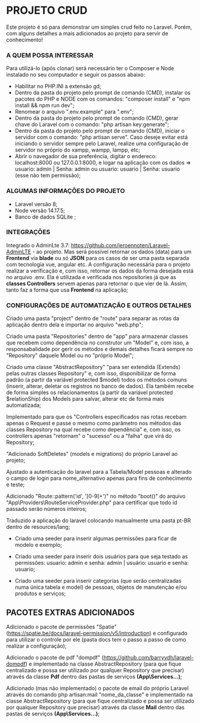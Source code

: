 # PROJETO CRUD
Este projeto é só para demonstrar um simples crud feito no Laravel. Porém, com alguns detalhes a mais adicionados ao projeto para servir de conhecimento! <br/>

### A QUEM POSSA INTERESSAR

Para utilizá-lo (após clonar) será necessário ter o Composer e Node instalado no seu computador e seguir os passos abaixo:
- Habilitar no PHP.INI a extensão gd;
- Dentro da pasta do projeto pelo prompt de comando (CMD), instalar os pacotes do PHP e NODE com os comandos: "composer install" e "npm install && npm run dev";
- Renomear o arquivo ".env.example" para ".env";
- Dentro da pasta do projeto pelo prompt de comando (CMD), gerar chave do Laravel com o comando: "php artisan key:generate";
- Dentro da pasta do projeto pelo prompt de comando (CMD), iniciar o servidor com o comando: "php artisan serve". Caso deseje evitar está iniciando o servidor sempre pelo Laravel, realize uma configuração de servidor no próprio do xampp, wampp, lampp, etc;
- Abrir o navegador de sua preferência, digitar o endereco: localhost:8000 ou 127.0.0.1:8000, e logar na aplicação com os dados => usuario: admin | Senha: admin ou usuario: usuario | Senha: usuario (esse não tem permissão);

### ALGUMAS INFORMAÇÕES DO PROJETO

- Laravel versão 8;
- Node versão 14.17.5;
- Banco de dados SQLite ;

### INTEGRAÇÕES
Integrado o AdminLte 3.7: https://github.com/jeroennoten/Laravel-AdminLTE - ao projeto. Mas será possível retornar os dados (data) para um <strong>Frontend</strong> via <strong>blade</strong> ou só <strong>JSON</strong> para os casos de ser uma pasta separada com tecnologia vue, angular etc. A configuração necessária para o projeto realizar a verificação e, com isso, retornar os dados da forma desejada está no arquivo .env. Ela é utilizada e verificada nos repositories já que as <strong>classes Controllers</strong> servem apenas para retornar o que vier de lá. Assim, tanto faz a forma que usa <strong>Frontend</strong> na aplicação; <br/>

### CONFIGURAÇÕES DE AUTOMATIZAÇÃO E OUTROS DETALHES
Criado uma pasta "project" dentro de "route" para separar as rotas da aplicação dentro dela e importar no arquivo "web.php"; <br/>

Criado uma pasta "Repositories" dentro de "app" para armazenar classes que recebem como dependência no construtor um "Model" e, com isso, a responsabalidade por gerir os métodos e demais detalhes ficará sempre no "Repository" daquele Model ou no "próprio Model"; <br/>

Criado uma classe "AbstractRepository" "para ser extendida (Extends) pelas outras classes Repository" e, com isso, disponibilizar de forma padrão (a partir da variável protected $model) todos os métodos comuns (inserir, alterar, deletar os registros no banco de dados). Ela também recebe de forma simples os relacionamentos (a partir da variável protected $relationShip) dos Models para salvar, alterar etc de forma mais automatizada; <br/>

Implementado para que os "Controllers especificados nas rotas recebam apenas o Request e passe o mesmo como parâmetro nos métodos das classes Repository na qual recebe como dependência" e, com isso, os controllers apenas "retornam" o "sucesso" ou a "falha" que virá do Repository; <br/>

"Adicionado SoftDeletes" (models e migrations) do próprio Laravel ao projeto; <br/>

Ajustado a autenticação do laravel para a Tabela/Model pessoas e alterado o campo de login para nome_alternativo apenas para fins de conhecimento e teste; <br/>

Adicionado "Route::pattern('id', '[0-9]+')" no método "boot()" do arquivo "App\Providers\RouteServiceProvider.php" para certificar que todo id passado serão números inteiros; <br/>

Traduzido a aplicação do laravel colocando manualmente uma pasta pt-BR dentro de resources/lang; <br/>

- Criado uma seeder para inserir algumas permissões para ficar de modelo e exemplo; <br/>

- Criado uma seeder para inserir dois usuários para que seja testado as permissões: usuario: admin e senha: admin | usuário: usuario e senha: usuario; <br/>

- Criado uma seeder para inserir categorias (que serão centralizadas numa única tabela e model) de pessoas, objetos de manutenção e/ou produtos e serviços; <br/>

## PACOTES EXTRAS ADICIONADOS
Adicionado o pacote de permissões "Spatie" (https://spatie.be/docs/laravel-permission/v5/introduction) e configurado para utilizar o controle por ele (pasta docs tem o passo a passo de como realizar a configuração); <br/>

Adicionado o pacote de pdf "dompdf" (https://github.com/barryvdh/laravel-dompdf) e implementado na classe AbstractRepository (para que fique centralizado e possa ser utilizado por qualquer Repository que precisar) através da classe <strong>Pdf</strong> dentro das pastas de serviços <strong>(App\Services\...)</strong>; <br/>

Adicionado (mas não implementado) o pacote de email do próprio Laravel através do comando php artisan:mail "nome_da_classe" e implementado na classe AbstractRepository (para que fique centralizado e possa ser utilizado por qualquer Repository que precisar) através da classe <strong>Mail</strong> dentro das pastas de serviços <strong>(App\Services\...)</strong>; <br/>